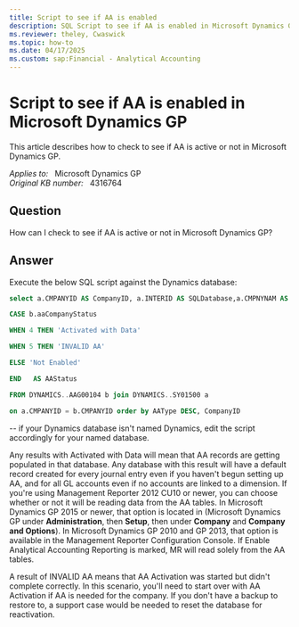 ```yaml
---
title: Script to see if AA is enabled
description: SQL Script to see if AA is enabled in Microsoft Dynamics GP.
ms.reviewer: theley, Cwaswick
ms.topic: how-to
ms.date: 04/17/2025
ms.custom: sap:Financial - Analytical Accounting
---
```

# Script to see if AA is enabled in Microsoft Dynamics GP

This article describes how to check to see if AA is active or not in Microsoft Dynamics GP.

_Applies to:_ &nbsp; Microsoft Dynamics GP  
_Original KB number:_ &nbsp; 4316764

## Question

How can I check to see if AA is active or not in Microsoft Dynamics GP?

## Answer

Execute the below SQL script against the Dynamics database:

```sql
select a.CMPANYID AS CompanyID, a.INTERID AS SQLDatabase,a.CMPNYNAM AS CompanyName, b.aaCompanyStatus as AAType,

CASE b.aaCompanyStatus

WHEN 4 THEN 'Activated with Data'

WHEN 5 THEN 'INVALID AA'

ELSE 'Not Enabled'

END   AS AAStatus

FROM DYNAMICS..AAG00104 b join DYNAMICS..SY01500 a

on a.CMPANYID = b.CMPANYID order by AAType DESC, CompanyID
```

-- if your Dynamics database isn't named Dynamics, edit the script accordingly for your named database.

Any results with Activated with Data will mean that AA records are getting populated in that database. Any database with this result will have a default record created for every journal entry even if you haven't begun setting up AA, and for all GL accounts even if no accounts are linked to a dimension. If you're using Management Reporter 2012 CU10 or newer, you can choose whether or not it will be reading data from the AA tables. In Microsoft Dynamics GP 2015 or newer, that option is located in (Microsoft Dynamics GP under **Administration**, then **Setup**, then under **Company** and **Company and Options**). In Microsoft Dynamics GP 2010 and GP 2013, that option is available in the Management Reporter Configuration Console. If Enable Analytical Accounting Reporting is marked, MR will read solely from the AA tables.

A result of INVALID AA means that AA Activation was started but didn't complete correctly. In this scenario, you'll need to start over with AA Activation if AA is needed for the company.  If you don't have a backup to restore to, a support case would be needed to reset the database for reactivation.
